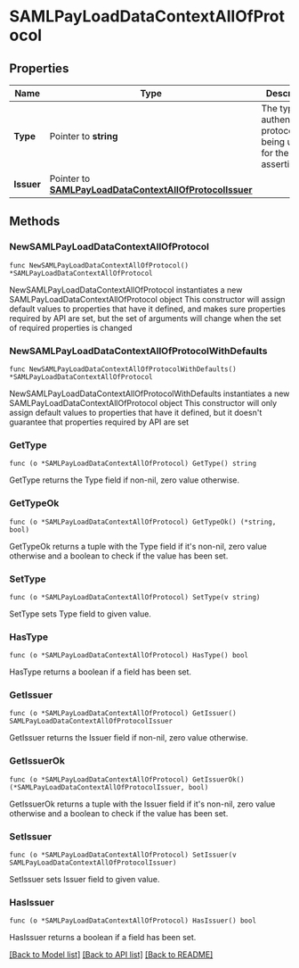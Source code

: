 # SAMLPayLoadDataContextAllOfProtocol

## Properties

Name | Type | Description | Notes
------------ | ------------- | ------------- | -------------
**Type** | Pointer to **string** | The type of authentication protocol being used for the assertion | [optional] 
**Issuer** | Pointer to [**SAMLPayLoadDataContextAllOfProtocolIssuer**](SAMLPayLoadDataContextAllOfProtocolIssuer.md) |  | [optional] 

## Methods

### NewSAMLPayLoadDataContextAllOfProtocol

`func NewSAMLPayLoadDataContextAllOfProtocol() *SAMLPayLoadDataContextAllOfProtocol`

NewSAMLPayLoadDataContextAllOfProtocol instantiates a new SAMLPayLoadDataContextAllOfProtocol object
This constructor will assign default values to properties that have it defined,
and makes sure properties required by API are set, but the set of arguments
will change when the set of required properties is changed

### NewSAMLPayLoadDataContextAllOfProtocolWithDefaults

`func NewSAMLPayLoadDataContextAllOfProtocolWithDefaults() *SAMLPayLoadDataContextAllOfProtocol`

NewSAMLPayLoadDataContextAllOfProtocolWithDefaults instantiates a new SAMLPayLoadDataContextAllOfProtocol object
This constructor will only assign default values to properties that have it defined,
but it doesn't guarantee that properties required by API are set

### GetType

`func (o *SAMLPayLoadDataContextAllOfProtocol) GetType() string`

GetType returns the Type field if non-nil, zero value otherwise.

### GetTypeOk

`func (o *SAMLPayLoadDataContextAllOfProtocol) GetTypeOk() (*string, bool)`

GetTypeOk returns a tuple with the Type field if it's non-nil, zero value otherwise
and a boolean to check if the value has been set.

### SetType

`func (o *SAMLPayLoadDataContextAllOfProtocol) SetType(v string)`

SetType sets Type field to given value.

### HasType

`func (o *SAMLPayLoadDataContextAllOfProtocol) HasType() bool`

HasType returns a boolean if a field has been set.

### GetIssuer

`func (o *SAMLPayLoadDataContextAllOfProtocol) GetIssuer() SAMLPayLoadDataContextAllOfProtocolIssuer`

GetIssuer returns the Issuer field if non-nil, zero value otherwise.

### GetIssuerOk

`func (o *SAMLPayLoadDataContextAllOfProtocol) GetIssuerOk() (*SAMLPayLoadDataContextAllOfProtocolIssuer, bool)`

GetIssuerOk returns a tuple with the Issuer field if it's non-nil, zero value otherwise
and a boolean to check if the value has been set.

### SetIssuer

`func (o *SAMLPayLoadDataContextAllOfProtocol) SetIssuer(v SAMLPayLoadDataContextAllOfProtocolIssuer)`

SetIssuer sets Issuer field to given value.

### HasIssuer

`func (o *SAMLPayLoadDataContextAllOfProtocol) HasIssuer() bool`

HasIssuer returns a boolean if a field has been set.


[[Back to Model list]](../README.md#documentation-for-models) [[Back to API list]](../README.md#documentation-for-api-endpoints) [[Back to README]](../README.md)


